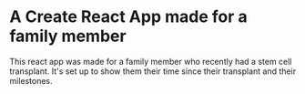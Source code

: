 # A Create React App made for a family member
This react app was made for a family member who recently had a stem cell transplant. It's set up to show them their time since their transplant and their milestones.
